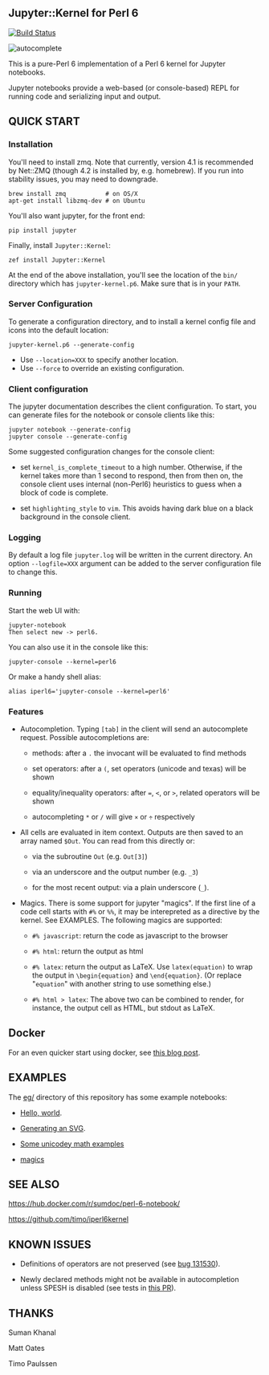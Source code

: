 Jupyter::Kernel for Perl 6
----------------
[![Build Status](https://travis-ci.org/bduggan/p6-jupyter-kernel.svg?branch=master)](https://travis-ci.org/bduggan/p6-jupyter-kernel)

![autocomplete](https://user-images.githubusercontent.com/58956/29986517-c6a2020e-8f31-11e7-83da-086ad18bc662.gif)

This is a pure-Perl 6 implementation of a Perl 6 kernel for Jupyter notebooks.

Jupyter notebooks provide a web-based (or console-based) REPL for running
code and serializing input and output.

QUICK START
-----------

### Installation
You'll need to install zmq.  Note that currently, version 4.1 is
recommended by Net::ZMQ (though 4.2 is installed by, e.g. homebrew).
If you run into stability issues, you may need to downgrade.

```
brew install zmq           # on OS/X
apt-get install libzmq-dev # on Ubuntu
```

You'll also want jupyter, for the front end:

```
pip install jupyter
```

Finally, install `Jupyter::Kernel`:

```
zef install Jupyter::Kernel
```

At the end of the above installation, you'll see the location
of the `bin/` directory which has `jupyter-kernel.p6`.  Make
sure that is in your `PATH`.

### Server Configuration
To generate a configuration directory, and to install a kernel
config file and icons into the default location:
```
jupyter-kernel.p6 --generate-config
```
* Use `--location=XXX` to specify another location.
* Use `--force` to override an existing configuration.

### Client configuration
The jupyter documentation describes the client configuration.
To start, you can generate files for the notebook or
console clients like this:
```
jupyter notebook --generate-config
jupyter console --generate-config
```
Some suggested configuration changes for the console client:

   * set `kernel_is_complete_timeout` to a high number.  Otherwise,
     if the kernel takes more than 1 second to respond, then from
     then on, the console client uses internal (non-Perl6) heuristics
     to guess when a block of code is complete.

   * set `highlighting_style` to `vim`.  This avoids having dark blue
     on a black background in the console client.

### Logging
By default a log file `jupyter.log` will be written in the
current directory.  An option `--logfile=XXX` argument can be
added to the server configuration file to change this.

### Running
Start the web UI with:
```
jupyter-notebook
Then select new -> perl6.
```

You can also use it in the console like this:
```
jupyter-console --kernel=perl6
```

Or make a handy shell alias:

```
alias iperl6='jupyter-console --kernel=perl6'
```

### Features

* Autocompletion.  Typing `[tab]` in the client will send an autocomplete request.  Possible autocompletions are:

  * methods: after a `.` the invocant will be evaluated to find methods

  * set operators: after a `(`, set operators (unicode and texas) will be shown

  * equality/inequality operators: after `=`, `<`, or `>`, related operators will be shown

  * autocompleting `*` or `/` will give `×` or `÷` respectively

* All cells are evaluated in item context.  Outputs are then saved to an array
named `$Out`.  You can read from this directly or:

  * via the subroutine `Out` (e.g. `Out[3]`)

  * via an underscore and the output number (e.g. `_3`)

  * for the most recent output: via a plain underscore (`_`).

* Magics.  There is some support for jupyter "magics".  If the first line
of a code cell starts with `#%` or `%%`, it may be interepreted as a directive
by the kernel.  See EXAMPLES.  The following magics are supported:

  * `#% javascript`: return the code as javascript to the browser

  * `#% html`: return the output as html

  * `#% latex`: return the output as LaTeX.  Use `latex(equation)` to wrap
   the output in `\begin{equation}` and `\end{equation}`.  (Or replace
   "`equation`" with another string to use something else.)

  * `#% html > latex`: The above two can be combined to render, for instance,
  the output cell as HTML, but stdout as LaTeX.

Docker
-------

For an even quicker start using docker, see [this blog post](https://sumdoc.wordpress.com/2017/09/06/how-to-run-perl-6-notebook/).

EXAMPLES
--------

The [eg/](eg/) directory of this repository has some
example notebooks:

*  [Hello, world](eg/hello-world.ipynb).

*  [Generating an SVG](eg/svg.ipynb).

*  [Some unicodey math examples](http://nbviewer.jupyter.org/github/bduggan/p6-jupyter-kernel/blob/master/eg/math.ipynb)

*  [magics](http://nbviewer.jupyter.org/github/bduggan/p6-jupyter-kernel/blob/master/eg/magics.ipynb)

SEE ALSO
--------
https://hub.docker.com/r/sumdoc/perl-6-notebook/

https://github.com/timo/iperl6kernel

KNOWN ISSUES
---------
* Definitions of operators are not preserved (see [bug 131530](https://rt.perl.org/Public/Bug/Display.html?id=131530)).

* Newly declared methods might not be available in autocompletion unless SPESH is disabled (see tests in [this PR](https://github.com/bduggan/p6-jupyter-kernel/pull/11)).

THANKS
--------
Suman Khanal

Matt Oates

Timo Paulssen

